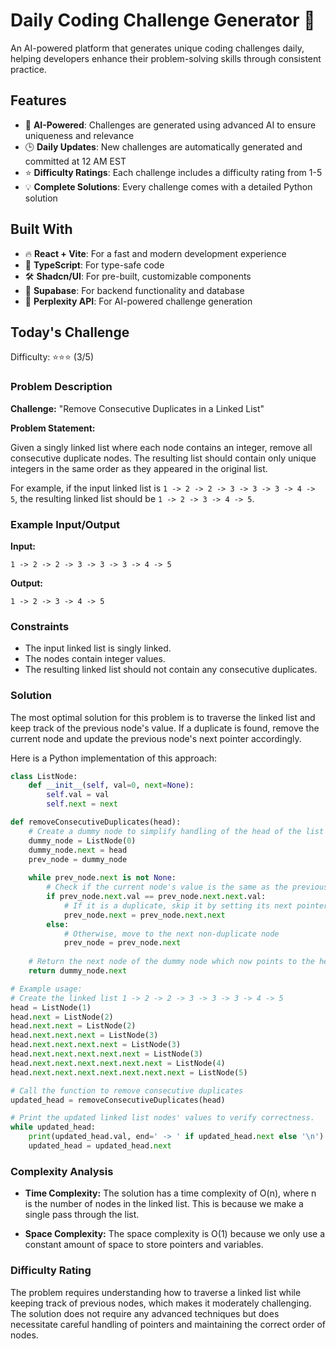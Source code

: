 # Daily Coding Challenge Generator 🚀

An AI-powered platform that generates unique coding challenges daily, helping developers enhance their problem-solving skills through consistent practice.

## Features

- 🤖 **AI-Powered**: Challenges are generated using advanced AI to ensure uniqueness and relevance
- 🕒 **Daily Updates**: New challenges are automatically generated and committed at 12 AM EST
- ⭐ **Difficulty Ratings**: Each challenge includes a difficulty rating from 1-5
- 💡 **Complete Solutions**: Every challenge comes with a detailed Python solution

## Built With

- 🔥 **React + Vite**: For a fast and modern development experience
- 🔷 **TypeScript**: For type-safe code
- 🛠️ **Shadcn/UI**: For pre-built, customizable components
- 🔌 **Supabase**: For backend functionality and database
- 🤖 **Perplexity API**: For AI-powered challenge generation

## Today's Challenge

Difficulty: ⭐⭐⭐ (3/5)

### Problem Description

**Challenge:** "Remove Consecutive Duplicates in a Linked List"

**Problem Statement:**

Given a singly linked list where each node contains an integer, remove all consecutive duplicate nodes. The resulting list should contain only unique integers in the same order as they appeared in the original list.

For example, if the input linked list is `1 -> 2 -> 2 -> 3 -> 3 -> 3 -> 4 -> 5`, the resulting linked list should be `1 -> 2 -> 3 -> 4 -> 5`.

### Example Input/Output

**Input:**
```
1 -> 2 -> 2 -> 3 -> 3 -> 3 -> 4 -> 5
```

**Output:**
```
1 -> 2 -> 3 -> 4 -> 5
```

### Constraints
- The input linked list is singly linked.
- The nodes contain integer values.
- The resulting linked list should not contain any consecutive duplicates.

### Solution

The most optimal solution for this problem is to traverse the linked list and keep track of the previous node's value. If a duplicate is found, remove the current node and update the previous node's next pointer accordingly.

Here is a Python implementation of this approach:

```python
class ListNode:
    def __init__(self, val=0, next=None):
        self.val = val
        self.next = next

def removeConsecutiveDuplicates(head):
    # Create a dummy node to simplify handling of the head of the list
    dummy_node = ListNode(0)
    dummy_node.next = head
    prev_node = dummy_node
    
    while prev_node.next is not None:
        # Check if the current node's value is the same as the previous node's value
        if prev_node.next.val == prev_node.next.next.val:
            # If it is a duplicate, skip it by setting its next pointer to the node after it
            prev_node.next = prev_node.next.next
        else:
            # Otherwise, move to the next non-duplicate node
            prev_node = prev_node.next
    
    # Return the next node of the dummy node which now points to the head of the updated list
    return dummy_node.next

# Example usage:
# Create the linked list 1 -> 2 -> 2 -> 3 -> 3 -> 3 -> 4 -> 5
head = ListNode(1)
head.next = ListNode(2)
head.next.next = ListNode(2)
head.next.next.next = ListNode(3)
head.next.next.next.next = ListNode(3)
head.next.next.next.next.next = ListNode(3)
head.next.next.next.next.next.next = ListNode(4)
head.next.next.next.next.next.next.next = ListNode(5)

# Call the function to remove consecutive duplicates
updated_head = removeConsecutiveDuplicates(head)

# Print the updated linked list nodes' values to verify correctness.
while updated_head:
    print(updated_head.val, end=' -> ' if updated_head.next else '\n')
    updated_head = updated_head.next

```

### Complexity Analysis

- **Time Complexity:** The solution has a time complexity of O(n), where n is the number of nodes in the linked list. This is because we make a single pass through the list.
  
- **Space Complexity:** The space complexity is O(1) because we only use a constant amount of space to store pointers and variables.

### Difficulty Rating

The problem requires understanding how to traverse a linked list while keeping track of previous nodes, which makes it moderately challenging. The solution does not require any advanced techniques but does necessitate careful handling of pointers and maintaining the correct order of nodes.